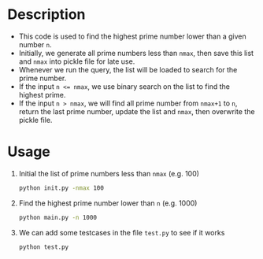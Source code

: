 # Description
* This code is used to find the highest prime number lower than a given number `n`.  
* Initially, we generate all prime numbers less than `nmax`, then save this list and `nmax` into pickle file for late use.  
* Whenever we run the query, the list will be loaded to search for the prime number.  
* If the input `n <= nmax`, we use binary search on the list to find the highest prime.  
* If the input `n > nmax`, we will find all prime number from `nmax+1` to `n`, return the last prime number, update the list and `nmax`, then overwrite the pickle file.
# Usage
1. Initial the list of prime numbers less than `nmax` (e.g. 100) 
    ```bash
    python init.py -nmax 100
    ```
2. Find the highest prime number lower than `n` (e.g. 1000)
    ```bash
    python main.py -n 1000
    ```
3. We can add some testcases in the file `test.py` to see if it works
    ```bash
    python test.py
    ```
